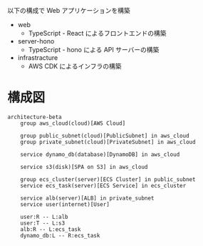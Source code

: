 以下の構成で Web アプリケーションを構築

- web
  - TypeScript - React によるフロントエンドの構築
- server-hono
  - TypeScript - hono による API サーバーの構築
- infrastracture
  - AWS CDK によるインフラの構築

# 構成図

```
architecture-beta
	group aws_cloud(cloud)[AWS Cloud]

	group public_subnet(cloud)[PublicSubnet] in aws_cloud
	group private_subnet(cloud)[PrivateSubnet] in aws_cloud

	service dynamo_db(database)[DynamoDB] in aws_cloud

	service s3(disk)[SPA on S3] in aws_cloud

	group ecs_cluster(server)[ECS Cluster] in public_subnet
	service ecs_task(server)[ECS Service] in ecs_cluster

	service alb(server)[ALB] in private_subnet
	service user(internet)[User]

	user:R -- L:alb
	user:T -- L:s3
	alb:R -- L:ecs_task
	dynamo_db:L -- R:ecs_task
```

